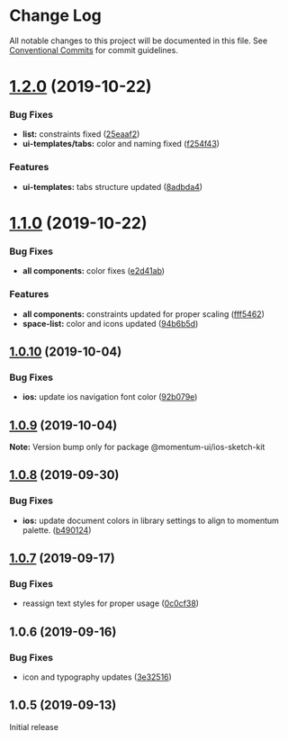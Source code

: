 # Change Log

All notable changes to this project will be documented in this file.
See [Conventional Commits](https://conventionalcommits.org) for commit guidelines.

# [1.2.0](https://github.com/momentum-design/momentum-design-kit/compare/@momentum-ui/ios-sketch-kit@1.1.0...@momentum-ui/ios-sketch-kit@1.2.0) (2019-10-22)


### Bug Fixes

* **list:** constraints fixed ([25eaaf2](https://github.com/momentum-design/momentum-design-kit/commit/25eaaf2))
* **ui-templates/tabs:** color and naming fixed ([f254f43](https://github.com/momentum-design/momentum-design-kit/commit/f254f43))


### Features

* **ui-templates:** tabs structure updated ([8adbda4](https://github.com/momentum-design/momentum-design-kit/commit/8adbda4))





# [1.1.0](https://github.com/momentum-design/momentum-design-kit/compare/@momentum-ui/ios-sketch-kit@1.0.10...@momentum-ui/ios-sketch-kit@1.1.0) (2019-10-22)


### Bug Fixes

* **all components:** color fixes ([e2d41ab](https://github.com/momentum-design/momentum-design-kit/commit/e2d41ab))


### Features

* **all components:** constraints updated for proper scaling ([fff5462](https://github.com/momentum-design/momentum-design-kit/commit/fff5462))
* **space-list:** color and icons updated ([94b6b5d](https://github.com/momentum-design/momentum-design-kit/commit/94b6b5d))





## [1.0.10](https://github.com/momentum-design/momentum-design-kit/compare/@momentum-ui/ios-sketch-kit@1.0.9...@momentum-ui/ios-sketch-kit@1.0.10) (2019-10-04)


### Bug Fixes

* **ios:** update ios navigation font color ([92b079e](https://github.com/momentum-design/momentum-design-kit/commit/92b079e))





## [1.0.9](https://github.com/momentum-design/momentum-design-kit/compare/@momentum-ui/ios-sketch-kit@1.0.8...@momentum-ui/ios-sketch-kit@1.0.9) (2019-10-04)

**Note:** Version bump only for package @momentum-ui/ios-sketch-kit





## [1.0.8](https://github.com/momentum-design/momentum-design-kit/compare/@momentum-ui/ios-sketch-kit@1.0.7...@momentum-ui/ios-sketch-kit@1.0.8) (2019-09-30)


### Bug Fixes

* **ios:** update document colors in library settings to align to momentum palette. ([b490124](https://github.com/momentum-design/momentum-design-kit/commit/b490124))





## [1.0.7](https://github.com/momentum-design/momentum-design-kit/compare/@momentum-ui/ios-sketch-kit@1.0.6...@momentum-ui/ios-sketch-kit@1.0.7) (2019-09-17)


### Bug Fixes

* reassign text styles for proper usage ([0c0cf38](https://github.com/momentum-design/momentum-design-kit/commit/0c0cf38))





## 1.0.6 (2019-09-16)


### Bug Fixes

* icon and typography updates ([3e32516](https://github.com/momentum-design/momentum-design-kit/commit/3e32516))





## 1.0.5 (2019-09-13)

Initial release
